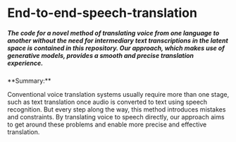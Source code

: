 # End-to-end-speech-translation

<h5> The code for a novel method of translating voice from one language to another without the need for intermediary text transcriptions in the latent space is contained in this repository. Our approach, which makes use of generative models, provides a smooth and precise translation experience.</h5>
 **Summary:**   
 
Conventional voice translation systems usually require more than one stage, such as text translation once audio is converted to text using speech recognition. But every step along the way, this method introduces mistakes and constraints. By translating voice to speech directly, our approach aims to get around these problems and enable more precise and effective translation.
